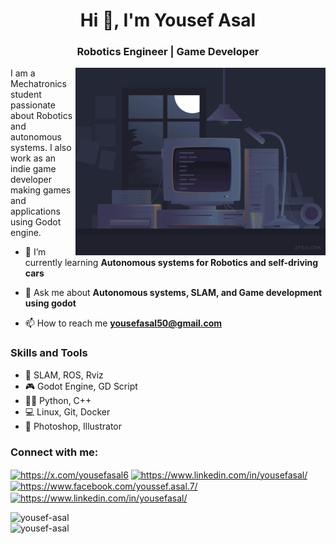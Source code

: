 <h1 align="center">Hi 👋, I'm Yousef Asal</h1>
<h3 align="center">Robotics Engineer | Game Developer</h3>
<img align="right" alt="Coding" width="400" src="https://github.com/Yousef-Asal/Yousef-Asal/blob/main/image_processing20210910-12013-183nsgw.gif" >
I am a Mechatronics student passionate about Robotics and autonomous systems. 
I also work as an indie game developer making games and applications using Godot engine. 

- 🌱 I’m currently learning **Autonomous systems for Robotics and self-driving cars**

- 💬 Ask me about **Autonomous systems, SLAM, and Game development using godot**

- 📫 How to reach me **yousefasal50@gmail.com**

### Skills and Tools 

* 🤖 SLAM, ROS, Rviz
* 🎮 Godot Engine, GD Script  
* 👨‍💻 Python, C++
* 💻 Linux, Git, Docker
* 🎨 Photoshop, Illustrator

<h3 align="left">Connect with me:</h3>
<p align="left">
<a href="https://x.com/yousefasal6" target="blank"><img align="center" src="https://raw.githubusercontent.com/rahuldkjain/github-profile-readme-generator/master/src/images/icons/Social/twitter.svg" alt="https://x.com/yousefasal6" height="30" width="40" /></a>
<a href="https://www.linkedin.com/in/yousefasal/" target="blank"><img align="center" src="https://raw.githubusercontent.com/rahuldkjain/github-profile-readme-generator/master/src/images/icons/Social/linked-in-alt.svg" alt="https://www.linkedin.com/in/yousefasal/" height="30" width="40" /></a>
<a href="https://www.facebook.com/youssef.asal.7/" target="blank"><img align="center" src="https://raw.githubusercontent.com/rahuldkjain/github-profile-readme-generator/master/src/images/icons/Social/facebook.svg" alt="https://www.facebook.com/youssef.asal.7/" height="30" width="40" /></a>
<a href="https://instagram.com/yousefasal12/" target="blank"><img align="center" src="https://raw.githubusercontent.com/rahuldkjain/github-profile-readme-generator/master/src/images/icons/Social/instagram.svg" alt="https://www.linkedin.com/in/yousefasal/" height="30" width="40" /></a>
</p>

<p><img align="left" src="https://github-readme-stats.vercel.app/api?username=Yousef-Asal&show_icons=true" alt="yousef-asal" width="400" /> </p><p><img align="left" src="https://streak-stats.demolab.com/?user=Yousef-Asal" alt="yousef-asal" width="400" /></p>
